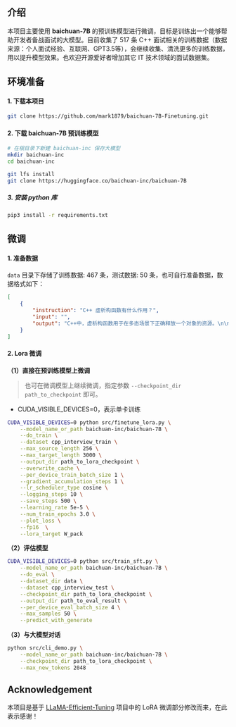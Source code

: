
## 介绍
本项目主要使用 **baichuan-7B** 的预训练模型进行微调，目标是训练出一个能够帮助开发者备战面试的大模型。目前收集了 517 条 C++ 面试相关的训练数据（数据来源：个人面试经验、互联网、GPT3.5等），会继续收集、清洗更多的训练数据，用以提升模型效果。也欢迎开源爱好者增加其它 IT 技术领域的面试数据集。


## 环境准备
#### 1. 下载本项目
```sh
git clone https://github.com/mark1879/baichuan-7B-Finetuning.git
```

#### 2. 下载 baichuan-7B 预训练模型
```sh
# 在根目录下新建 baichuan-inc 保存大模型
mkdir baichuan-inc
cd baichuan-inc

git lfs install
git clone https://huggingface.co/baichuan-inc/baichuan-7B
```

##### 3. 安装 python 库
```sh
pip3 install -r requirements.txt
```

## 微调
#### 1. 准备数据
`data` 目录下存储了训练数据: 467 条，测试数据: 50 条，也可自行准备数据，数据格式如下：
```json
[
    {
        "instruction": "C++ 虚析构函数有什么作用？",
        "input": "",
        "output": "C++中，虚析构函数用于在多态场景下正确释放一个对象的资源。\n\n当一个类中存在虚函数时，该类通常也应该拥有一个虚析构函数。虚析构函数能够确保当通过基类指针删除一个派生类对象时，调用正确的析构函数，从而正确释放对象的资源。\n\n如果派生类中的析构函数不是虚函数，那么当通过基类指针删除派生类对象时，只会调用基类的析构函数，而不会调用派生类的析构函数。这可能导致派生类对象中的资源无法被正确释放，造成内存泄漏等问题。\n\n因此，使用虚析构函数可以确保在多态场景下正确释放对象资源，防止内存泄漏等问题的发生。"
    }
]
```

#### 2. Lora 微调
**（1）直接在预训练模型上微调**
> 也可在微调模型上继续微调，指定参数 `--checkpoint_dir path_to_checkpoint` 即可。
> 
- CUDA_VISIBLE_DEVICES=0，表示单卡训练


```sh
CUDA_VISIBLE_DEVICES=0 python src/finetune_lora.py \
    --model_name_or_path baichuan-inc/baichuan-7B \
    --do_train \
    --dataset cpp_interview_train \
    --max_source_length 256 \
    --max_target_length 3000 \
    --output_dir path_to_lora_checkpoint \
    --overwrite_cache \
    --per_device_train_batch_size 1 \
    --gradient_accumulation_steps 1 \
    --lr_scheduler_type cosine \
    --logging_steps 10 \
    --save_steps 500 \
    --learning_rate 5e-5 \
    --num_train_epochs 3.0 \
    --plot_loss \
    --fp16  \
    --lora_target W_pack
```

**（2）评估模型**
```sh
CUDA_VISIBLE_DEVICES=0 python src/train_sft.py \
    --model_name_or_path baichuan-inc/baichuan-7B \
    --do_eval \
    --dataset_dir data \
    --dataset cpp_interview_test \
    --checkpoint_dir path_to_lora_checkpoint \
    --output_dir path_to_eval_result \
    --per_device_eval_batch_size 4 \
    --max_samples 50 \
    --predict_with_generate
```

**（3）与大模型对话**
```sh
python src/cli_demo.py \
    --model_name_or_path baichuan-inc/baichuan-7B \
    --checkpoint_dir path_to_lora_checkpoint \
    --max_new_tokens 2048
```

## Acknowledgement
本项目是基于 [LLaMA-Efficient-Tuning](https://github.com/hiyouga/LLaMA-Efficient-Tuning) 项目中的 LoRA 微调部分修改而来，在此表示感谢！

